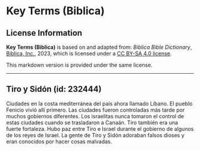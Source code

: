 # Key Terms (Biblica)

## License Information

**Key Terms (Biblica)** is based on and adapted from: _Biblica Bible Dictionary_, [Biblica, Inc.](https://www.biblica.com/), 2023, which is licensed under a [CC BY-SA 4.0 license](https://creativecommons.org/licenses/by-sa/4.0/legalcode.en).

This markdown version is provided under the same license.



--------------------------------

## Tiro y Sidón (id: 232444)

Ciudades en la costa mediterránea del país ahora llamado Líbano. El pueblo Fenicio vivió allí primero. Las ciudades fueron controladas más tarde por muchos gobiernos diferentes. Los israelitas nunca tomaron el control de estas ciudades cuando se trasladaron a Canaán. Tiro también era una fuerte fortaleza. Hubo paz entre Tiro e Israel durante el gobierno de algunos de los reyes de Israel. La gente de Tiro y Sidón adoraban falsos dioses y eran conocidos por hacer cosas malvadas.


